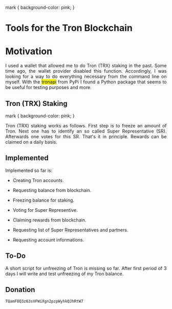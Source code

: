 
mark {
  background-color: pink;
}

# Tools for the Tron Blockchain

# Motivation

<p align="justify">I used a wallet that allowed me to do Tron (TRX) staking in the past. Some time ago, the wallet provider disabled this function.
Accordingly, I was looking for a way to do everything necessary from the command line on myself. With 
the <mark>tronapi</mark> from PyPi I found a Python package
that seems to be useful for testing purposes and more.</p>

## Tron (TRX) Staking

mark {
  background-color: pink;
}


<p align="justify">Tron (TRX) staking works as follows. First step is to freeze an amount of Tron. Next one has to identify an so called 
Super Representative (SR). Afterwards one votes for this SR. That's it in principle. Rewards can be claimed on a daily basis.</p>

## Implemented

<p align="justify">Implemented so far is:</p>

- <p align="justify">Creating Tron accounts.</p>
- <p align="justify">Requesting balance from blockchain.</>
- <p align="justify">Freezing balance for staking.</>
- <p align="justify">Voting for Super Representive.</>
- <p align="justify">Claiming rewards from blockchain.</>
- <p align="justify">Requesting list of Super Representatives and partners.</>
- <p align="justify">Requesting account informations.</p>

## To-Do

<p align="justify">A short script for unfreezing of Tron is missing so far. After first period of 3 days I will write and test unfreezing of my 
Tron balance.</>

<h2>Donation</h2>

<div class="snippet-clipboard-content position-relative overflow-auto" data-snippet-clipboard-copy-content="TQamF8Q3z63sVFWiXgn2pzpWyhkQJhRtW7"><pre><code>TQamF8Q3z63sVFWiXgn2pzpWyhkQJhRtW7</code></pre></div>
